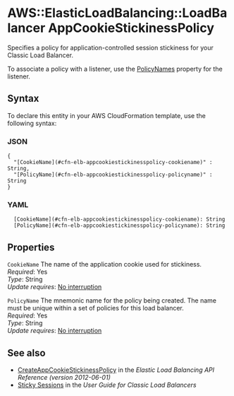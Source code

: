 # AWS::ElasticLoadBalancing::LoadBalancer AppCookieStickinessPolicy<a name="aws-properties-ec2-elb-AppCookieStickinessPolicy"></a>

Specifies a policy for application\-controlled session stickiness for your Classic Load Balancer\.

To associate a policy with a listener, use the [PolicyNames](https://docs.aws.amazon.com/AWSCloudFormation/latest/UserGuide/aws-properties-ec2-elb-listener.html#cfn-ec2-elb-listener-policynames) property for the listener\.

## Syntax<a name="aws-properties-ec2-elb-AppCookieStickinessPolicy-syntax"></a>

To declare this entity in your AWS CloudFormation template, use the following syntax:

### JSON<a name="aws-properties-ec2-elb-AppCookieStickinessPolicy-syntax.json"></a>

```
{
  "[CookieName](#cfn-elb-appcookiestickinesspolicy-cookiename)" : String,
  "[PolicyName](#cfn-elb-appcookiestickinesspolicy-policyname)" : String
}
```

### YAML<a name="aws-properties-ec2-elb-AppCookieStickinessPolicy-syntax.yaml"></a>

```
  [CookieName](#cfn-elb-appcookiestickinesspolicy-cookiename): String
  [PolicyName](#cfn-elb-appcookiestickinesspolicy-policyname): String
```

## Properties<a name="aws-properties-ec2-elb-AppCookieStickinessPolicy-properties"></a>

`CookieName` <a name="cfn-elb-appcookiestickinesspolicy-cookiename"></a>
The name of the application cookie used for stickiness\.  
_Required_: Yes  
_Type_: String  
_Update requires_: [No interruption](https://docs.aws.amazon.com/AWSCloudFormation/latest/UserGuide/using-cfn-updating-stacks-update-behaviors.html#update-no-interrupt)

`PolicyName` <a name="cfn-elb-appcookiestickinesspolicy-policyname"></a>
The mnemonic name for the policy being created\. The name must be unique within a set of policies for this load balancer\.  
_Required_: Yes  
_Type_: String  
_Update requires_: [No interruption](https://docs.aws.amazon.com/AWSCloudFormation/latest/UserGuide/using-cfn-updating-stacks-update-behaviors.html#update-no-interrupt)

## See also<a name="aws-properties-ec2-elb-AppCookieStickinessPolicy--seealso"></a>

- [CreateAppCookieStickinessPolicy](https://docs.aws.amazon.com/elasticloadbalancing/2012-06-01/APIReference/API_CreateAppCookieStickinessPolicy.html) in the _Elastic Load Balancing API Reference \(version 2012\-06\-01\)_
- [Sticky Sessions](https://docs.aws.amazon.com/elasticloadbalancing/latest/classic/elb-sticky-sessions.html) in the _User Guide for Classic Load Balancers_
